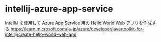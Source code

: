 # intellij-azure-app-service
IntelliJ を使用して Azure App Service 用の Hello World Web アプリを作成する
https://learn.microsoft.com/ja-jp/azure/developer/java/toolkit-for-intellij/create-hello-world-web-app
